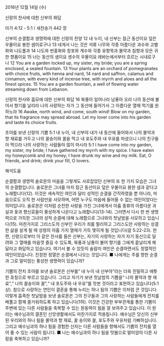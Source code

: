 2016년 12월 14일 (수)

신랑의 찬사에 대한 신부의 화답



아가 4:12 - 5:1 / 새찬송가 442 장


신부의 순결함과 생명력에 대한 신랑의 찬양
12 내 누이, 내 신부는 잠근 동산이요 덮은 우물이요 봉한 샘이로구나 13 네게서 나는 것은 석류 나무와 각종 아름다운 과수와 고벨화와 나도풀과 14 나도와 번홍화와 창포와 계수와 각종 유향목과 몰약과 침향과 모든 귀한 향품이요 15 너는 동산의 샘이요 생수의 우물이요 레바논에서부터 흐르는 시내로구나
12 You are a garden locked up, my sister, my bride; you are a spring enclosed, a sealed fountain. 13 Your plants are an orchard of pomegranates with choice fruits, with henna and nard, 14 nard and saffron, calamus and cinnamon, with every kind of incense tree, with myrrh and aloes and all the finest spices. 15 You are a garden fountain, a well of flowing water streaming down from Lebanon. 

신랑의 찬사와 흠모에 대한 신부의 화답
16 북풍아 일어나라 남풍아 오라 나의 동산에 불어서 향기를 날리라 나의 사랑하는 자가 그 동산에 들어가서 그 아름다운 열매 먹기를 원하노라
16 Awake, north wind, and come, south wind! Blow on my garden, that its fragrance may spread abroad. Let my lover come into his garden and taste its choice fruits. 

초야를 보낸 신랑의 기쁨
5:1 내 누이, 내 신부야 내가 내 동산에 들어와서 나의 몰약과 향 재료를 거두고 나의 꿀송이와 꿀을 먹고 내 포도주와 내 우유를 마셨으니 나의 친구들아 먹으라 나의 사랑하는 사람들아 많이 마시라
5:1 I have come into my garden, my sister, my bride; I have gathered my myrrh with my spice. I have eaten my honeycomb and my honey; I have drunk my wine and my milk. Eat, O friends, and drink; drink your fill, O lovers.

해석도움





순결함과 생명력 
솔로몬의 마음을 그렇게도 사로잡았던 신부의 또 한 가지 모습은 그녀의 순결함입니다. 솔로몬은 그녀를 마치 잠근 동산이요 덮은 우물이요 봉한 샘과 같다고 노래합니다(12). 이것은 세속적인 여인과 달리 성적인 순결을 간직하였을 뿐 아니라, 마음으로도 오직 한 사람만을 사모하며, 어떤 누구도 마음에 들어올 수 없는 여인이었다는 의미입니다. 솔로몬은 이처럼 순전한 사랑을 가진 그녀에게서 아홉 종류의 아름다운 과실과 꽃과 향신료들이 풍성하게 나온다고 노래합니다(13-14). 그러면서 다시 한 번 생명력으로 가득한 그녀의 성적 순결에 대해 노래함으로 그녀와의 첫날밤을 사모하고 있습니다(15). 마찬가지로 그리스도의 신부인 우리가 죄를 멀리하고 그리스도만 사랑하는 성결한 삶을 살게 될 때 성령의 아홉 가지 열매가 가득 맺히게 될 것입니다(갈 5:22-23). 한편, 신랑으로부터 이 같은 찬사를 들은 신부는, 자기의 사랑하는 자가 자기 동산으로 달려와 그 열매를 마음껏 즐길 수 있도록, 북풍과 남풍이 불어 향기를 그에게 흩날리게 해달라고 화답하고 있습니다. 여기서 볼 수 있듯이 술람미 여인은 순결하면서도 정열적인 여인이었습니다. 진정한 정열은 순결에서 나오는 것입니다.
■ 나에게는 주를 향한 순결과 그로 말미암는 풍성한 생명력이 있습니까?

기쁨의 잔치 
초야를 보낸 솔로몬은 신부를“ 내 누이 내 신부야”라는 더욱 친밀하고 애틋한 호칭으로 부르고 있습니다. 그리고 자기가 보낸 첫날밤의 기쁨을“ 나의 몰약과 향 재료”,“ 나의 꿀송이와 꿀”,“ 내 포도주와 내 우유”를 맛본 것이라고 표현하고 있습니다(5:1상). 참으로 사랑하는 연인이 결혼을 통해 누리는 하나 됨의 기쁨은 이처럼 큰 것입니다. 이렇게 흡족한 첫날밤을 보낸 솔로몬은 그의 친구들과 그의 사랑하는 사람들에게 잔치를 베풀고 함께 즐거워하도록 하고 있습니다(1하). 이것은 건강한 부부관계를 통한 기쁨이 주변에 있는 다른 사람들을 축복할 수 있는 원동력이 됨을 잘 보여주고 있습니다. 이 원리는 예수님과의 결혼인 신앙생활에서도 마찬가지로 적용됩니다. 예수님은 당신의 신부 된 우리와의 하나 됨을 몰약과 향 재료, 꿀 송이와 꿀, 포도주와 우유처럼 기뻐하십니다. 그리고 예수님과의 하나 됨을 경험한 신자는 다른 사람들을 향해서도 기쁨의 잔치를 열어 줄 수 있는 사람이 됩니다.
■ 나는 예수님과의 하나 됨을 맛봄으로 말미암아 다른 사람을 축복하고 있습니까?